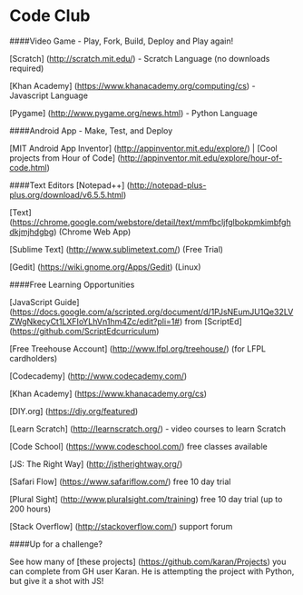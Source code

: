 Code Club
========

####Video Game - Play, Fork, Build, Deploy and Play again!

[Scratch] (http://scratch.mit.edu/) - Scratch Language (no downloads required)

[Khan Academy] (https://www.khanacademy.org/computing/cs) - Javascript Language

[Pygame] (http://www.pygame.org/news.html) - Python Language


####Android App - Make, Test, and Deploy 

[MIT Android App Inventor] (http://appinventor.mit.edu/explore/) | [Cool projects from Hour of Code] (http://appinventor.mit.edu/explore/hour-of-code.html)


####Text Editors
[Notepad++] (http://notepad-plus-plus.org/download/v6.5.5.html)

[Text] (https://chrome.google.com/webstore/detail/text/mmfbcljfglbokpmkimbfghdkjmjhdgbg) (Chrome Web App)

[Sublime Text] (http://www.sublimetext.com/) (Free Trial)

[Gedit] (https://wiki.gnome.org/Apps/Gedit) (Linux)


####Free Learning Opportunities

[JavaScript Guide] (https://docs.google.com/a/scripted.org/document/d/1PJsNEumJU1Qe32LVZWgNkecyCt1LXFIoYLhVn1hm4Zc/edit?pli=1#) from [ScriptEd] (https://github.com/ScriptEdcurriculum)

[Free Treehouse Account] (http://www.lfpl.org/treehouse/) (for LFPL cardholders)

[Codecademy] (http://www.codecademy.com/)

[Khan Academy] (https://www.khanacademy.org/cs)

[DIY.org] (https://diy.org/featured)

[Learn Scratch] (http://learnscratch.org/) - video courses to learn Scratch 

[Code School] (https://www.codeschool.com/) free classes available 

[JS: The Right Way] (http://jstherightway.org/)

[Safari Flow] (https://www.safariflow.com/) free 10 day trial

[Plural Sight] (http://www.pluralsight.com/training) free 10 day trial (up to 200 hours)

[Stack Overflow] (http://stackoverflow.com/) support forum

####Up for a challenge?  

See how many of [these projects] (https://github.com/karan/Projects) you can complete from GH user Karan.  He is attempting the project with Python, but give it a shot with JS!
